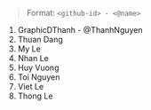 > Format: `<github-id> - <@name>`

1. GraphicDThanh - @ThanhNguyen
2. Thuan Dang
3. My Le
4. Nhan Le
5. Huy Vuong
6. Toi Nguyen
7. Viet Le
8. Thong Le
